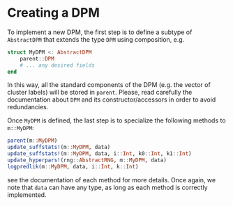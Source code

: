 # Creating a DPM

To implement a new DPM, the first step is to define a subtype of `AbstractDPM` that extends the type `DPM` using composition, e.g.

```julia
struct MyDPM <: AbstractDPM
    parent::DPM
    # ... any desired fields
end
```

In this way, all the standard components of the DPM (e.g. the vector of cluster labels) will be stored in `parent`. Please, read carefully the documentation about `DPM` and its constructor/accessors in order to avoid redundancies.

Once `MyDPM` is defined, the last step is to specialize the following methods to `m::MyDPM`:

```julia
parent(m::MyDPM)
update_suffstats!(m::MyDPM, data)
update_suffstats!(m::MyDPM, data, i::Int, k0::Int, k1::Int)
update_hyperpars!(rng::AbstractRNG, m::MyDPM, data)
logpredlik(m::MyDPM, data, i::Int, k::Int)
```

see the documentation of each method for more details. Once again, we note that `data` can have any type, as long as each method is correctly implemented.